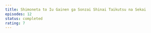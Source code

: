 ```yaml
---
title: Shimoneta to Iu Gainen ga Sonzai Shinai Taikutsu na Sekai
episodes: 12
status: completed
rating: 7
---
```

